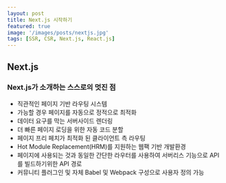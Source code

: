 ```yaml
---
layout: post
title: Next.js 시작하기
featured: true
image: '/images/posts/nextjs.jpg'
tags: [SSR, CSR, Next.js, React.js]
---
```


## Next.js
### Next.js가 소개하는 스스로의 멋진 점
- 직관적인 페이지 기반 라우팅 시스템
- 가능할 경우 페이지를 자동으로 정적으로 최적화
- 데이터 요구를 막는 서버사이드 렌더링
- 더 빠른 페이지 로딩을 위한 자동 코드 분할
- 페이지 프리 페치가 최적화 된 클라이언트 측 라우팅
- Hot Module Replacement(HRM)를 지원하는 웹팩 기반 개발환경
- 페이지에 사용되는 것과 동일한 간단한 라우터를 사용하여 서버리스 기능으로 API를 빌드하기위한 API 경로
- 커뮤니티 플러그인 및 자체 Babel 및 Webpack 구성으로 사용자 정의 가능
